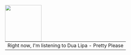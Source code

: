 






<table border="0"><tr>
</td><img align="left" width="120" height="120" src="https:&#x2F;&#x2F;lastfm.freetls.fastly.net&#x2F;i&#x2F;u&#x2F;174s&#x2F;2a91bc0382f6ab66220be0e79000bc4d.jpg">

```


 


```
</td>
<td> Right now, I&#39;m listening to  Dua Lipa - Pretty Please </td>
</tr></table>
